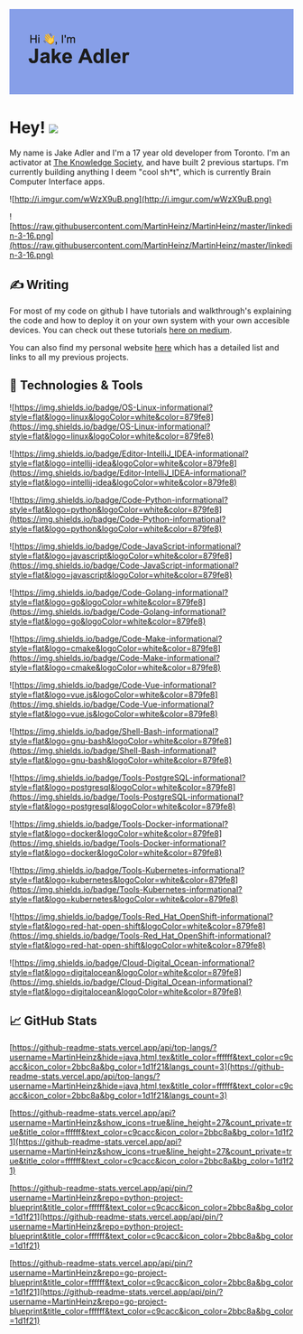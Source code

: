 ![My Name Is Jake](/header.png "Banner")
# Hey! <img src="https://raw.githubusercontent.com/MartinHeinz/MartinHeinz/master/wave.gif" width="30px">

My name is Jake Adler and I'm a 17 year old developer from Toronto. I'm an activator at [The Knowledge Society](https://tks.world), and have built 2 previous startups. I'm currently building anything I deem "cool sh*t", which is currently Brain Computer Interface apps. 

![http://i.imgur.com/wWzX9uB.png](http://i.imgur.com/wWzX9uB.png)

![https://raw.githubusercontent.com/MartinHeinz/MartinHeinz/master/linkedin-3-16.png](https://raw.githubusercontent.com/MartinHeinz/MartinHeinz/master/linkedin-3-16.png)

## ✍ Writing
For most of my code on github I have tutorials and walkthrough's explaining the code and how to deploy it on your own system with your own accesible devices. You can check out these tutorials [here on medium](https://adlerrjake.medium.com/). 

You can also find my personal website [here](www.jakeradler.com) which has a detailed list and links to all my previous projects.


## 🔧 Technologies & Tools

![https://img.shields.io/badge/OS-Linux-informational?style=flat&logo=linux&logoColor=white&color=879fe8](https://img.shields.io/badge/OS-Linux-informational?style=flat&logo=linux&logoColor=white&color=879fe8)

![https://img.shields.io/badge/Editor-IntelliJ_IDEA-informational?style=flat&logo=intellij-idea&logoColor=white&color=879fe8](https://img.shields.io/badge/Editor-IntelliJ_IDEA-informational?style=flat&logo=intellij-idea&logoColor=white&color=879fe8)

![https://img.shields.io/badge/Code-Python-informational?style=flat&logo=python&logoColor=white&color=879fe8](https://img.shields.io/badge/Code-Python-informational?style=flat&logo=python&logoColor=white&color=879fe8)

![https://img.shields.io/badge/Code-JavaScript-informational?style=flat&logo=javascript&logoColor=white&color=879fe8](https://img.shields.io/badge/Code-JavaScript-informational?style=flat&logo=javascript&logoColor=white&color=879fe8)

![https://img.shields.io/badge/Code-Golang-informational?style=flat&logo=go&logoColor=white&color=879fe8](https://img.shields.io/badge/Code-Golang-informational?style=flat&logo=go&logoColor=white&color=879fe8)

![https://img.shields.io/badge/Code-Make-informational?style=flat&logo=cmake&logoColor=white&color=879fe8](https://img.shields.io/badge/Code-Make-informational?style=flat&logo=cmake&logoColor=white&color=879fe8)

![https://img.shields.io/badge/Code-Vue-informational?style=flat&logo=vue.js&logoColor=white&color=879fe8](https://img.shields.io/badge/Code-Vue-informational?style=flat&logo=vue.js&logoColor=white&color=879fe8)

![https://img.shields.io/badge/Shell-Bash-informational?style=flat&logo=gnu-bash&logoColor=white&color=879fe8](https://img.shields.io/badge/Shell-Bash-informational?style=flat&logo=gnu-bash&logoColor=white&color=879fe8)

![https://img.shields.io/badge/Tools-PostgreSQL-informational?style=flat&logo=postgresql&logoColor=white&color=879fe8](https://img.shields.io/badge/Tools-PostgreSQL-informational?style=flat&logo=postgresql&logoColor=white&color=879fe8)

![https://img.shields.io/badge/Tools-Docker-informational?style=flat&logo=docker&logoColor=white&color=879fe8](https://img.shields.io/badge/Tools-Docker-informational?style=flat&logo=docker&logoColor=white&color=879fe8)

![https://img.shields.io/badge/Tools-Kubernetes-informational?style=flat&logo=kubernetes&logoColor=white&color=879fe8](https://img.shields.io/badge/Tools-Kubernetes-informational?style=flat&logo=kubernetes&logoColor=white&color=879fe8)

![https://img.shields.io/badge/Tools-Red_Hat_OpenShift-informational?style=flat&logo=red-hat-open-shift&logoColor=white&color=879fe8](https://img.shields.io/badge/Tools-Red_Hat_OpenShift-informational?style=flat&logo=red-hat-open-shift&logoColor=white&color=879fe8)

![https://img.shields.io/badge/Cloud-Digital_Ocean-informational?style=flat&logo=digitalocean&logoColor=white&color=879fe8](https://img.shields.io/badge/Cloud-Digital_Ocean-informational?style=flat&logo=digitalocean&logoColor=white&color=879fe8)

## 📈 GitHub Stats

[https://github-readme-stats.vercel.app/api/top-langs/?username=MartinHeinz&hide=java,html,tex&title_color=ffffff&text_color=c9cacc&icon_color=2bbc8a&bg_color=1d1f21&langs_count=3](https://github-readme-stats.vercel.app/api/top-langs/?username=MartinHeinz&hide=java,html,tex&title_color=ffffff&text_color=c9cacc&icon_color=2bbc8a&bg_color=1d1f21&langs_count=3)

[https://github-readme-stats.vercel.app/api?username=MartinHeinz&show_icons=true&line_height=27&count_private=true&title_color=ffffff&text_color=c9cacc&icon_color=2bbc8a&bg_color=1d1f21](https://github-readme-stats.vercel.app/api?username=MartinHeinz&show_icons=true&line_height=27&count_private=true&title_color=ffffff&text_color=c9cacc&icon_color=2bbc8a&bg_color=1d1f21)

[https://github-readme-stats.vercel.app/api/pin/?username=MartinHeinz&repo=python-project-blueprint&title_color=ffffff&text_color=c9cacc&icon_color=2bbc8a&bg_color=1d1f21](https://github-readme-stats.vercel.app/api/pin/?username=MartinHeinz&repo=python-project-blueprint&title_color=ffffff&text_color=c9cacc&icon_color=2bbc8a&bg_color=1d1f21)

[https://github-readme-stats.vercel.app/api/pin/?username=MartinHeinz&repo=go-project-blueprint&title_color=ffffff&text_color=c9cacc&icon_color=2bbc8a&bg_color=1d1f21](https://github-readme-stats.vercel.app/api/pin/?username=MartinHeinz&repo=go-project-blueprint&title_color=ffffff&text_color=c9cacc&icon_color=2bbc8a&bg_color=1d1f21)
